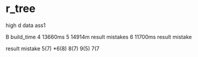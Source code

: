 # r_tree
high d data ass1

B   build_time
4   13660ms
5   14914m result mistakes
6   11700ms result mistake

result mistake 5(7) *6(8) 8(7) 9(5)
7(7